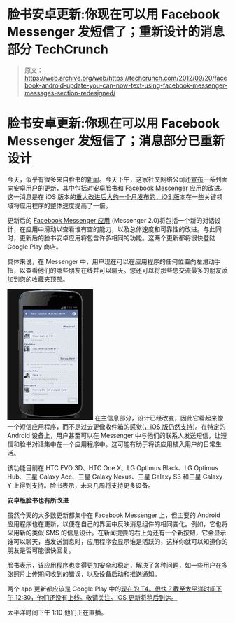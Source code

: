 # 脸书安卓更新:你现在可以用 Facebook Messenger 发短信了；重新设计的消息部分 TechCrunch

> 原文：<https://web.archive.org/web/https://techcrunch.com/2012/09/20/facebook-android-update-you-can-now-text-using-facebook-messenger-messages-section-redesigned/>

# 脸书安卓更新:你现在可以用 Facebook Messenger 发短信了；消息部分已重新设计

今天，似乎有很多来自脸书的[新闻](https://web.archive.org/web/20221206060150/https://beta.techcrunch.com/2012/09/20/an-offer-you-cant-refuse-facebook-adds-barcodes-new-ad-buying-requirement-to-its-offers-coupon-product/)。今天下午，这家社交网络公司还[宣布](https://web.archive.org/web/20221206060150/http://newsroom.fb.com/News/A-New-Design-for-Messenger-1bb.aspx)一系列面向安卓用户的更新，其中包括对安卓脸书[和 Facebook Messenger](https://web.archive.org/web/20221206060150/https://play.google.com/store/apps/details?id=com.facebook.katana) 应用的改进。这一消息是在 iOS 版本的[重大改进后大约一个月发布的，iOS 版本](https://web.archive.org/web/20221206060150/https://beta.techcrunch.com/2012/08/23/facebook-for-ios-faster/)在一些关键领域将应用程序的整体速度提高了一倍。

更新后的 [Facebook Messenger 应用](https://web.archive.org/web/20221206060150/https://play.google.com/store/apps/details?id=com.facebook.orca) (Messenger 2.0)将包括一个新的对话设计，在应用中滑动以查看谁有空的能力，以及总体速度和可靠性的改进。与此同时，更新后的脸书安卓应用将包含许多相同的功能。这两个更新都将很快登陆 Google Play 商店。

具体来说，在 Messenger 中，用户现在可以在应用程序的任何位置向左滑动手指，以查看他们的哪些朋友在线并可以聊天。您还可以将那些您交流最多的朋友添加到您的收藏夹顶部。

[![](img/a3f453be6f4b35f0b58b3ab7b7715b9a.png "Messenger Screenshot 2[1][5]")](https://web.archive.org/web/20221206060150/https://beta.techcrunch.com/2012/09/20/facebook-android-update-you-can-now-text-using-facebook-messenger-messages-section-redesigned/messenger-screenshot-215/) 在主信息部分，设计已经改变，因此它看起来像一个短信应用程序，而不是过去更像收件箱的感觉([，iOS 版仍然支持](https://web.archive.org/web/20221206060150/http://itunes.apple.com/us/app/facebook-messenger/id454638411?mt=8))。在特定的 Android 设备上，用户甚至可以在 Messenger 中与他们的联系人发送短信，让短信和脸书对话集中在一个应用程序中。这可能有助于将该应用植入用户的日常生活。

该功能目前在 HTC EVO 3D、HTC One X、LG Optimus Black、LG Optimus Hub、三星 Galaxy Ace、三星 Galaxy Nexus、三星 Galaxy S3 和三星 Galaxy Y 上得到支持。脸书表示，未来几周将支持更多设备。

**安卓版脸书也有所改进**

虽然今天的大多数更新都集中在 Facebook Messenger 上，但主要的 Android 应用程序也在更新，以便在自己的界面中反映消息组件的相同变化。例如，它也将采用新的类似 SMS 的信息设计。在新闻提要的右上角还有一个新按钮，它会显示谁可以聊天，当发送消息时，应用程序会显示谁是活跃的，这样你就可以知道你的朋友是否可能很快回复。

脸书表示，该应用程序也变得更加安全和稳定，解决了各种问题，如一些用户在多张照片上传期间收到的错误，以及设备启动和推送通知。

两个 app 更新都应该是 Google Play 中的[现在的 T4。很快？截至太平洋时间下午 12:30，他们还没有上线。敬请关注。iOS 更新将稍后到达。](https://web.archive.org/web/20221206060150/https://play.google.com/store/apps/developer?id=Facebook)

太平洋时间下午 1:10 他们正在直播。